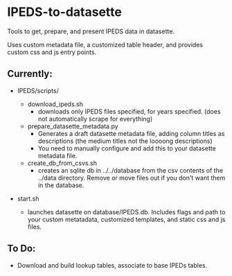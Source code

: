 # IPEDS-to-datasette
Tools to get, prepare, and present IPEDS data in datasette.

Uses custom metadata file, a customized table header, and provides custom css and js entry points. 

## Currently:

- IPEDS/scripts/
    - download_ipeds.sh 
        - downloads only IPEDS files specified, for years specified. (does not automatically scrape for everything)
    - prepare_datasette_metadata.py 
        - Generates a draft datasette metadata file, adding column titles as descriptions (the medium titles not the loooong descriptions)  
        - You need to manually configure and add this to your datasette metadata file.
    - create_db_from_csvs.sh
        - creates an sqlite db in ../../database from the csv contents of the ../data directory. Remove or move files out if you don't want them in the database. 
    
- start.sh
    - launches datasette on database/IPEDS.db. Includes flags and path to your custom metatadata, customized templates, and static css and js files.


## To Do:

- Download and build lookup tables, associate to base IPEDs tables. 